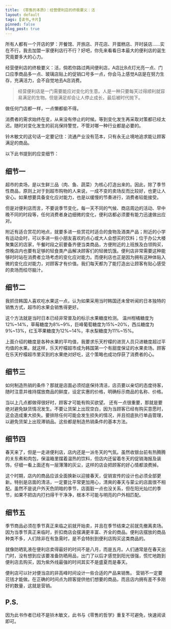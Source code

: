 ```yaml
---
title: 《零售的本质》：经营便利店的终极要义：活
layout: default
tags: [读书,卡片]
pinned: false
blog_post: true
---
```



所有人都有一个开店的梦：开餐馆、开旅店、开花店、开蛋糕店、开时装店……实在不行，我去加盟一家便利店行不行？好吧，你先来看看日本最大的便利店的诞生究竟要多大的心力。

经营便利店的终极要义：活，倘若你路过两间便利店，A店比B点灯光亮一点、门口应季商品多一点、玻璃店贴上的促销口号多一点，你会马上感觉A店是在努力生存，充满活力，会不自觉地去A店消费。

> 经营便利店是一门需要能应对变化的生意。人是一种只要每天过得顺利就容易满足的生物。但是满足却会让人停止成长，最后被时代抛下。

做任何门店都一样，一点懒都偷不得。

消费者的需求始终在变，从来没有停止的时候。等到变化发生再采取对策都已经太迟。随时对变化发生的前兆保持警觉，不管对哪一种行业都是必要的。

铃木敏文的这句话一定要记住：流通产业没有范本，只有永无止境地追求能让顾客满足的商品。

以下此书提到的应变细节：

## 细节一


超市的卖场，是以生鲜三品（肉、鱼、蔬菜）为核心打造出来的。因此，除了季节性商品，原则上对于到超市购物的人来说，一成不变的卖场反而比较好，也更让人安心。如果想要具备变化应对能力，也是以缓慢的节奏进行，消费者较能接受。

但是对便利店而言，不要说季节变化，每一天不同的气候、商店周边的活动、早中晚不同的时段等，任何消费者身边细微的变化，便利店都必须要有能力迅速做出应对。 

附近有适合赏花的地点，就要多进一些赏花时适合的食物及酒类产品；附近的小学有运动会时，可以多进一些小朋友喜欢的点心或大人会想买的饮料；位于办公大楼聚集区的店家，午餐时段之前要备齐便当类商品，方便附近的上班族及白领购买，傍晚店内也要有足够的轻食类产品解决顾客们的轻微饥饿。便利店非常需要这种能够时时站在消费者立场考虑的变化应对能力。而便利店也正是因为拥有这种体贴入微的变化应对能力，对顾客才有价值。我们每天都为了能打造出让顾客有贴心感受的卖场而绞尽脑汁。


## 细节二

我抓住韩国人喜欢吃水果这一点，认为如果采用当时韩国还未曾听闻的日本独特的销售方式，超市的水果会销售得更好。 

这个方法就是当时日本已经非常普及的标示水果糖度检测。 温州柑橘糖度为12%~14%，草莓糖度为8%~9%，巨峰葡萄糖度为15%~20%，西瓜糖度为9%~13%，红玉苹果糖度为12%~14%，丰水梨糖度为11%~15%。 

上面介绍的糖度是各种水果的平均值，我要求乐天柠檬的进货人员只进糖度超过平均值的水果。就这样，乐天柠檬超市成为韩国第一个有甜度保证的水果卖场。顾客在乐天柠檬超市里买到的水果绝对好吃，这个策略也成功俘获了消费者的心。 

## 细节三

如何制造热销的条件？那就是店面必须彻底保持清洁，店员要以亲切的态度待客，随时注意并维持摆放商品的鲜度，设定实惠的价格，明确标示商品的名称、价格。 

当以上几点都做得很好时，顾客才可能有购买欲望。 还有一点很重要，那就是要绝对避免缺货情况发生。不要让货架上出现空白，因为当顾客已经有购买意愿时，这会造成重大损失。要排除任何可能会发生损失的情况，并且彻底执行单品管理，以避免货架上出现滞销品。这些都是制造热销条件的基本方法。


## 细节四

春天来了，但是一走进便利店，店内还是一派冬天的气氛。虽然收银台前有热腾腾的关东煮和肉包，保温箱里摆着温热的饮料，但店内还留着冬天的促销海报及装饰，仔细一看上面还有一层薄薄的灰尘，这样的店会把顾客的好心情都浪费掉。

这个时期，店内的商品应该全面换新以迎接春天，促销宣传的设计也必须全部更新。特别是店面的清洁，一定要比平常更加用心，清爽的春天与蒙尘的店面很不相配。虽然不是说户外天色阴暗的季节，店面脏一点也没关系，但在阳光灿烂的季节，如果不把店内打扫得干干净净，根本不可能与明亮的户外相匹配。


## 细节五

季节商品必须在季节真正来临之前就开始卖，并且在季节结束之前就先撤离卖场。因为当季节真正来临时，折扣商店会摆满更丰富、齐全的商品。便利店摆放的商品种类不多，人们除非在有急需时，是不会特别到便利店购买这类商品的。 

就像防晒乳液在便利店卖得最好的时间不是八月，而是五月。人们通常是在春天出门时，没有想到应该要准备防晒用品，出门了以后才感觉到阳光很强，慌忙地跑到便利店去购买，因为紫外线最强的时间其实不是盛夏而是春天。

便利店可以针对便当店的非高峰时间设计一些合适的产品来销售。 营销不一定要花钱才能做。在正确的时间点为顾客提供他们想要的商品，而且店内拥有差不多刚好的数量，这就是营销。


## P.S.

因为此书作者已经不是铃木敏文，此书与《零售的哲学》重复不可避免，快速阅读即可。